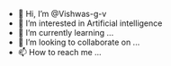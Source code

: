 - 👋 Hi, I’m @Vishwas-g-v
- 👀 I’m interested in Artificial intelligence 
- 🌱 I’m currently learning ...
- 💞️ I’m looking to collaborate on ...
- 📫 How to reach me ...

<!---
Vishwas-g-v/Vishwas-g-v is a ✨ special ✨ repository because its `README.md` (this file) appears on your GitHub profile.
You can click the Preview link to take a look at your changes.
--->
